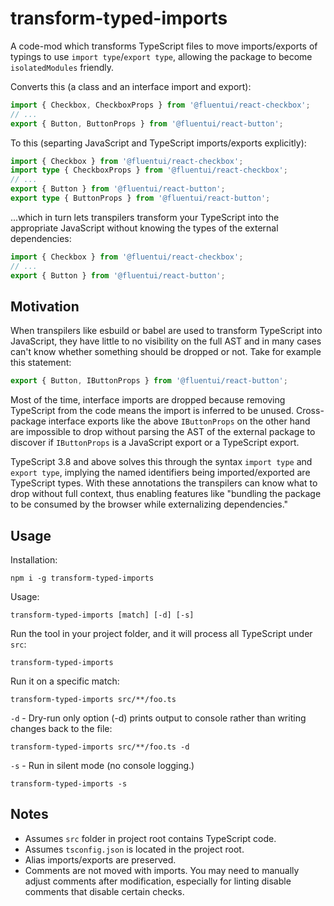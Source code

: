 # transform-typed-imports

A code-mod which transforms TypeScript files to move imports/exports of typings to use `import type`/`export type`, allowing the package to become `isolatedModules` friendly.

Converts this (a class and an interface import and export):

```ts
import { Checkbox, CheckboxProps } from '@fluentui/react-checkbox';
// ...
export { Button, ButtonProps } from '@fluentui/react-button';
```

To this (separting JavaScript and TypeScript imports/exports explicitly):

```ts
import { Checkbox } from '@fluentui/react-checkbox';
import type { CheckboxProps } from '@fluentui/react-checkbox';
// ...
export { Button } from '@fluentui/react-button';
export type { ButtonProps } from '@fluentui/react-button';
```

...which in turn lets transpilers transform your TypeScript into the appropriate JavaScript without knowing the types of the external dependencies:

```js
import { Checkbox } from '@fluentui/react-checkbox';
// ...
export { Button } from '@fluentui/react-button';
```

## Motivation

When transpilers like esbuild or babel are used to transform TypeScript into JavaScript, they have little to no visibility on the full AST and in many cases can't know whether something should be dropped or not. Take for example this statement:

```ts
export { Button, IButtonProps } from '@fluentui/react-button';
```

Most of the time, interface imports are dropped because removing TypeScript from the code means the import is inferred to be unused. Cross-package interface exports like the above `IButtonProps` on the other hand are impossible to drop without parsing the AST of the external package to discover if `IButtonProps` is a JavaScript export or a TypeScript export.

TypeScript 3.8 and above solves this through the syntax `import type` and `export type`, implying the named identifiers being imported/exported are TypeScript types. With these annotations the transpilers can know what to drop without full context, thus enabling features like "bundling the package to be consumed by the browser while externalizing dependencies."

## Usage

Installation:

```
npm i -g transform-typed-imports
```

Usage:

```
transform-typed-imports [match] [-d] [-s]
```

Run the tool in your project folder, and it will process all TypeScript under `src`:

```
transform-typed-imports
```

Run it on a specific match:

```
transform-typed-imports src/**/foo.ts
```

`-d` - Dry-run only option (-d) prints output to console rather than writing changes back to the file:

```
transform-typed-imports src/**/foo.ts -d
```

`-s` - Run in silent mode (no console logging.)

```
transform-typed-imports -s
```

## Notes

- Assumes `src` folder in project root contains TypeScript code.
- Assumes `tsconfig.json` is located in the project root.
- Alias imports/exports are preserved.
- Comments are not moved with imports. You may need to manually adjust comments after modification, especially for linting disable comments that disable certain checks.
